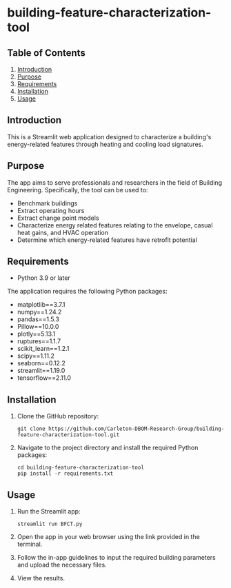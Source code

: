 # building-feature-characterization-tool

## Table of Contents

1. [Introduction](#introduction)
2. [Purpose](#purpose)
3. [Requirements](#requirements)
4. [Installation](#installation)
5. [Usage](#usage)


## Introduction

This is a Streamlit web application designed to characterize a building's energy-related features through heating and cooling load signatures.

## Purpose

The app aims to serve professionals and researchers in the field of Building Engineering. Specifically, the tool can be used to:

- Benchmark buildings
- Extract operating hours
- Extract change point models
- Characterize energy related features relating to the envelope, casual heat gains, and HVAC operation
- Determine which energy-related features have retrofit potential


## Requirements
- Python 3.9 or later
  
The application requires the following Python packages:

- matplotlib==3.7.1
- numpy==1.24.2
- pandas==1.5.3
- Pillow==10.0.0
- plotly==5.13.1
- ruptures==1.1.7
- scikit_learn==1.2.1
- scipy==1.11.2
- seaborn==0.12.2
- streamlit==1.19.0
- tensorflow==2.11.0

## Installation

1. Clone the GitHub repository:

    ```
    git clone https://github.com/Carleton-DBOM-Research-Group/building-feature-characterization-tool.git
    ```

2. Navigate to the project directory and install the required Python packages:

    ```
    cd building-feature-characterization-tool
    pip install -r requirements.txt
    ```

## Usage

1. Run the Streamlit app:

    ```
    streamlit run BFCT.py
    ```

2. Open the app in your web browser using the link provided in the terminal.

3. Follow the in-app guidelines to input the required building parameters and upload the necessary files.

4. View the results.

